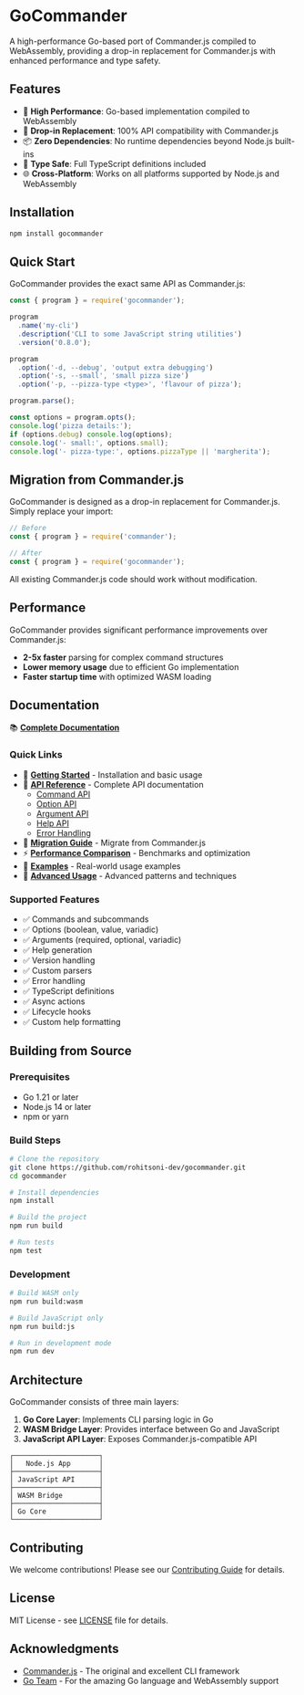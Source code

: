 # GoCommander

A high-performance Go-based port of Commander.js compiled to WebAssembly, providing a drop-in replacement for Commander.js with enhanced performance and type safety.

## Features

- 🚀 **High Performance**: Go-based implementation compiled to WebAssembly
- 🔄 **Drop-in Replacement**: 100% API compatibility with Commander.js
- 📦 **Zero Dependencies**: No runtime dependencies beyond Node.js built-ins
- 🎯 **Type Safe**: Full TypeScript definitions included
- 🌐 **Cross-Platform**: Works on all platforms supported by Node.js and WebAssembly

## Installation

```bash
npm install gocommander
```

## Quick Start

GoCommander provides the exact same API as Commander.js:

```javascript
const { program } = require('gocommander');

program
  .name('my-cli')
  .description('CLI to some JavaScript string utilities')
  .version('0.8.0');

program
  .option('-d, --debug', 'output extra debugging')
  .option('-s, --small', 'small pizza size')
  .option('-p, --pizza-type <type>', 'flavour of pizza');

program.parse();

const options = program.opts();
console.log('pizza details:');
if (options.debug) console.log(options);
console.log('- small:', options.small);
console.log('- pizza-type:', options.pizzaType || 'margherita');
```

## Migration from Commander.js

GoCommander is designed as a drop-in replacement for Commander.js. Simply replace your import:

```javascript
// Before
const { program } = require('commander');

// After
const { program } = require('gocommander');
```

All existing Commander.js code should work without modification.

## Performance

GoCommander provides significant performance improvements over Commander.js:

- **2-5x faster** parsing for complex command structures
- **Lower memory usage** due to efficient Go implementation
- **Faster startup time** with optimized WASM loading

## Documentation

📚 **[Complete Documentation](docs/README.md)**

### Quick Links

- 🚀 **[Getting Started](docs/getting-started.md)** - Installation and basic usage
- 📖 **[API Reference](docs/api/)** - Complete API documentation
  - [Command API](docs/api/command.md)
  - [Option API](docs/api/option.md)
  - [Argument API](docs/api/argument.md)
  - [Help API](docs/api/help.md)
  - [Error Handling](docs/api/errors.md)
- 🔄 **[Migration Guide](docs/migration-guide.md)** - Migrate from Commander.js
- ⚡ **[Performance Comparison](docs/performance.md)** - Benchmarks and optimization
- 🎯 **[Examples](docs/examples/)** - Real-world usage examples
- 🔧 **[Advanced Usage](docs/advanced.md)** - Advanced patterns and techniques

### Supported Features

- ✅ Commands and subcommands
- ✅ Options (boolean, value, variadic)
- ✅ Arguments (required, optional, variadic)
- ✅ Help generation
- ✅ Version handling
- ✅ Custom parsers
- ✅ Error handling
- ✅ TypeScript definitions
- ✅ Async actions
- ✅ Lifecycle hooks
- ✅ Custom help formatting

## Building from Source

### Prerequisites

- Go 1.21 or later
- Node.js 14 or later
- npm or yarn

### Build Steps

```bash
# Clone the repository
git clone https://github.com/rohitsoni-dev/gocommander.git
cd gocommander

# Install dependencies
npm install

# Build the project
npm run build

# Run tests
npm test
```

### Development

```bash
# Build WASM only
npm run build:wasm

# Build JavaScript only
npm run build:js

# Run in development mode
npm run dev
```

## Architecture

GoCommander consists of three main layers:

1. **Go Core Layer**: Implements CLI parsing logic in Go
2. **WASM Bridge Layer**: Provides interface between Go and JavaScript
3. **JavaScript API Layer**: Exposes Commander.js-compatible API

```
┌─────────────────────┐
│   Node.js App       │
├─────────────────────┤
│ JavaScript API      │
├─────────────────────┤
│ WASM Bridge         │
├─────────────────────┤
│ Go Core             │
└─────────────────────┘
```

## Contributing

We welcome contributions! Please see our [Contributing Guide](CONTRIBUTING.md) for details.

## License

MIT License - see [LICENSE](LICENSE) file for details.

## Acknowledgments

- [Commander.js](https://github.com/tj/commander.js) - The original and excellent CLI framework
- [Go Team](https://golang.org/) - For the amazing Go language and WebAssembly support
